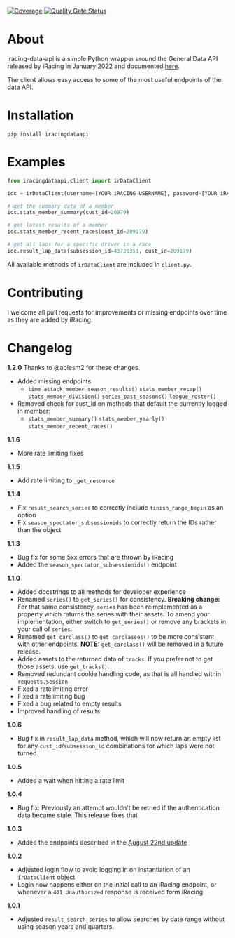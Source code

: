 [![Coverage](https://sonarqube.thedilworths.co.uk/api/project_badges/measure?project=jasondilworth56_iracingdataapi_55b831f3-cb96-4e4f-9180-06b0f67d7d91&metric=coverage&token=sqb_5df555bdc9752373b81c6d5a2d8245c7bb97acc3)](https://sonarqube.thedilworths.co.uk/dashboard?id=jasondilworth56_iracingdataapi_55b831f3-cb96-4e4f-9180-06b0f67d7d91) [![Quality Gate Status](https://sonarqube.thedilworths.co.uk/api/project_badges/measure?project=jasondilworth56_iracingdataapi_55b831f3-cb96-4e4f-9180-06b0f67d7d91&metric=alert_status&token=sqb_5df555bdc9752373b81c6d5a2d8245c7bb97acc3)](https://sonarqube.thedilworths.co.uk/dashboard?id=jasondilworth56_iracingdataapi_55b831f3-cb96-4e4f-9180-06b0f67d7d91)

# About

iracing-data-api is a simple Python wrapper around the General Data API released by iRacing in January 2022 and documented [here](https://forums.iracing.com/discussion/15068/general-availability-of-data-api/).

The client allows easy access to some of the most useful endpoints of the data API.

# Installation

`pip install iracingdataapi`

# Examples

```python
from iracingdataapi.client import irDataClient

idc = irDataClient(username=[YOUR iRACING USERNAME], password=[YOUR iRACING PASSWORD])

# get the summary data of a member
idc.stats_member_summary(cust_id=20979)

# get latest results of a member
idc.stats_member_recent_races(cust_id=209179)

# get all laps for a specific driver in a race
idc.result_lap_data(subsession_id=43720351, cust_id=209179)
```

All available methods of `irDataClient` are included in `client.py`.

# Contributing

I welcome all pull requests for improvements or missing endpoints over time as they are added by iRacing.

# Changelog

**1.2.0**
Thanks to @ablesm2 for these changes.

-   Added missing endpoints
    -   `time_attack_member_season_results()`
        `stats_member_recap()`
        `stats_member_division()`
        `series_past_seasons()`
        `league_roster()`
-   Removed check for cust_id on methods that default the currently logged in member:
    -   `stats_member_summary()`
        `stats_member_yearly()`
        `stats_member_recent_races()`

**1.1.6**
-   More rate limiting fixes

**1.1.5**
-   Add rate limiting to `_get_resource`

**1.1.4**
-   Fix `result_search_series` to correctly include `finish_range_begin` as an option
-   Fix `season_spectator_subsessionids` to correctly return the IDs rather than the object

**1.1.3**
-   Bug fix for some 5xx errors that are thrown by iRacing
-   Added the `season_spectator_subsessionids()` endpoint

**1.1.0**
-   Added docstrings to all methods for developer experience
-   Renamed `series()` to `get_series()` for consistency. **Breaking change:** For that same consistency, `series` has been reimplemented as a property which returns the series with their assets. To amend your implementation, either switch to `get_series()` or remove any brackets in your call of `series`.
-   Renamed `get_carclass()` to `get_carclasses()` to be more consistent with other endpoints. **NOTE:** `get_carclass()` will be removed in a future release.
-   Added assets to the returned data of `tracks`. If you prefer not to get those assets, use `get_tracks()`.
-   Removed redundant cookie handling code, as that is all handled within `requests.Session`
-   Fixed a ratelimiting error
-   Fixed a ratelimiting bug
-   Fixed a bug related to empty results
-   Improved handling of results


**1.0.6**
-   Bug fix in `result_lap_data` method, which will now return an empty list for any `cust_id`/`subsession_id` combinations for which laps were not turned.

**1.0.5**
-   Added a wait when hitting a rate limit

**1.0.4**
-   Bug fix: Previously an attempt wouldn't be retried if the authentication data became stale. This release fixes that

**1.0.3**

-   Added the endpoints described in the [August 22nd update](https://forums.iracing.com/discussion/comment/219438/#Comment_219438)

**1.0.2**

-   Adjusted login flow to avoid logging in on instantiation of an `irDataClient` object
-   Login now happens either on the initial call to an iRacing endpoint, or whenever a `401 Unauthorized` response is received form iRacing

**1.0.1**

-   Adjusted `result_search_series` to allow searches by date range without using season years and quarters.

